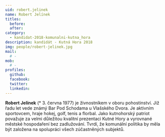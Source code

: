 ```yaml
---
uid: robert.jelinek
name: Robert Jelínek
titles:
  before: 
  after: 
category:
  - kandidat-2018-komunalni-kutna_hora
description: kandidát - Kutná Hora 2018
img: people/robert-jelinek.jpg
mail:
  # - 
mob:
  # -
profiles:
  github:
  facebook: 
  twitter:
  linkedin:
---
```


**Robert Jelínek** (* 3. června 1977) je živnostníkem v oboru pohostinství. Již řadu let vede známý Bar Pod Schodama u Vlašského Dvora. Je aktivním sportovcem, hraje hokej, golf, tenis a florbal. Jako kutnohorský patriot považuje za velmi důležitou kvalitní prezentaci Kutné Hory a vyrovnané městské hospodaření bez zadlužování. Tvrdí, že komunální politika by měla být založena na spolupráci všech zúčastněných subjektů.

